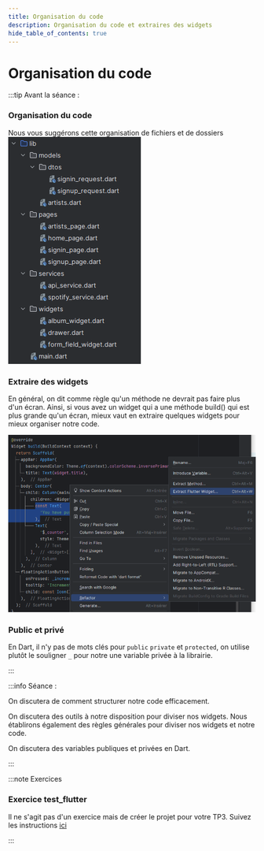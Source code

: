 ```yaml
---
title: Organisation du code
description: Organisation du code et extraires des widgets
hide_table_of_contents: true
---
```


# Organisation du code

<Row>

<Column>

:::tip Avant la séance :


### Organisation du code

Nous vous suggérons cette organisation de fichiers et de dossiers
![Organisation du code](_24-organisation/organisation.png)


### Extraire des widgets

En général, on dit comme règle qu'un méthode ne devrait pas faire plus d'un écran.
Ainsi, si vous avez un widget qui a une méthode build() qui est plus grande qu'un écran, mieux vaut en extraire quelques widgets pour mieux organiser notre code.

![Extraire un widget](_24-organisation/extract.png)

### Public et privé

En Dart, il n'y pas de mots clés pour `public` `private` et `protected`, on utilise plutôt le souligner `_` pour notre une variable privée à la librairie.


:::

</Column>

<Column>

:::info Séance :

On discutera de comment structurer notre code efficacement. 

On discutera des outils à notre disposition pour diviser nos widgets. Nous établirons également des règles générales pour diviser nos widgets et notre code.

On discutera des variables publiques et privées en Dart.

:::

</Column>

</Row>

:::note Exercices

### Exercice test_flutter

Il ne s'agit pas d'un exercice mais de créer le projet pour votre TP3. Suivez les instructions [ici](notice-firebase)

:::
